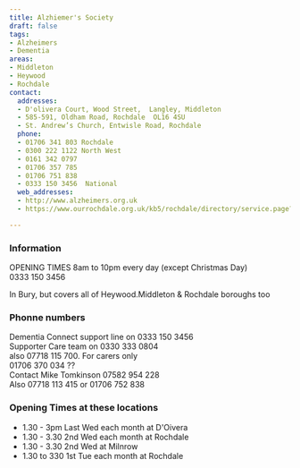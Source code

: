 ```yaml
---
title: Alzhiemer's Society
draft: false
tags:
- Alzheimers
- Dementia
areas:
- Middleton
- Heywood
- Rochdale
contact:
  addresses:
  - D'olivera Court, Wood Street,  Langley, Middleton  
  - 585-591, Oldham Road, Rochdale  OL16 4SU  
  - St. Andrew’s Church, Entwisle Road, Rochdale
  phone:
  - 01706 341 803 Rochdale
  - 0300 222 1122 North West
  - 0161 342 0797
  - 01706 357 785
  - 01706 751 838
  - 0333 150 3456  National
  web_addresses:
  - http://www.alzheimers.org.uk
  - https://www.ourrochdale.org.uk/kb5/rochdale/directory/service.page?id=YG67dYSirkk

---
```


### Information
  OPENING TIMES
8am to 10pm every day  (except Christmas Day)  
  0333 150 3456  

In Bury, but covers all of Heywood.Middleton & Rochdale
boroughs too

### Phonne numbers
Dementia Connect support line on   0333 150 3456  
Supporter Care team on   0330 333 0804  
also 07718 115 700.   For carers only  
  01706 370 034  ??  
  Contact Mike Tomkinson   07582 954 228  
  Also 07718 113 415 or 01706 752 838

### Opening Times at these locations
* 1.30 - 3pm   Last Wed each month at D'Oivera  
* 1.30 - 3.30  2nd Wed each month at Rochdale  
* 1.30 - 3.30  2nd Wed  at Milnrow  
* 1.30 to 330  1st Tue each month at Rochdale  